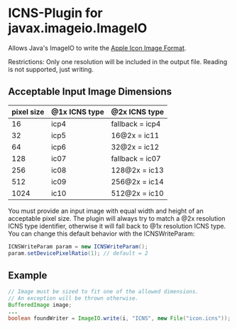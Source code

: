 # ICNS-Plugin for javax.imageio.ImageIO

Allows Java's ImageIO to write the [Apple Icon Image Format](https://en.wikipedia.org/wiki/Apple_Icon_Image_format).

Restrictions: Only one resolution will be included in the output file. Reading is not supported, just writing.

## Acceptable Input Image Dimensions

| pixel size | @1x ICNS type | @2x ICNS type   |
|------------|---------------|-----------------|
| 16         | icp4          | fallback = icp4 |
| 32         | icp5          | 16@2x = ic11    |
| 64         | icp6          | 32@2x = ic12    |
| 128        | ic07          | fallback = ic07 |
| 256        | ic08          | 128@2x = ic13   |
| 512        | ic09          | 256@2x = ic14   |
| 1024       | ic10          | 512@2x = ic10   |

You must provide an input image with equal width and height of an acceptable pixel size.
The plugin will always try to match a @2x resolution ICNS type identifier, otherwise
it will fall back to @1x resolution ICNS type. You can change this default behavior with the ICNSWriteParam:

```java
ICNSWriteParam param = new ICNSWriteParam();
param.setDevicePixelRatio(1); // default = 2
```

## Example

```java
// Image must be sized to fit one of the allowed dimensions.
// An exception will be thrown otherwise.
BufferedImage image;
...
boolean foundWriter = ImageIO.write(i, "ICNS", new File("icon.icns"));
```
